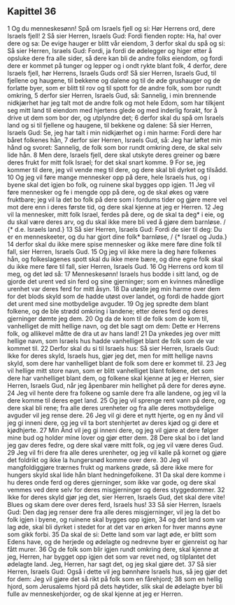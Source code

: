 ## Kapittel 36

1 Og du menneskesønn! Spå om Israels fjell og si: Hør Herrens ord, dere Israels fjell!
2 Så sier Herren, Israels Gud: Fordi fienden ropte: Ha, ha! over dere og sa: De evige hauger er blitt vår eiendom,
3 derfor skal du spå og si: Så sier Herren, Israels Gud: Fordi, ja fordi de ødelegger og higer etter å opsluke dere fra alle sider, så dere kan bli de andre folks eiendom, og fordi dere er kommet på tunger og lepper og i ondt rykte blant folk,
4 derfor, dere Israels fjell, hør Herrens, Israels Guds ord! Så sier Herren, Israels Gud, til fjellene og haugene, til bekkene og dalene og til de øde grushauger og de forlatte byer, som er blitt til rov og til spott for de andre folk, som bor rundt omkring,
5 derfor sier Herren, Israels Gud, så: Sannelig, i min brennende nidkjærhet har jeg talt mot de andre folk og mot hele Edom, som har tilkjent seg mitt land til eiendom med hjertens glede og med inderlig forakt, for å drive ut dem som bor der, og utplyndre det;
6 derfor skal du spå om Israels land og si til fjellene og haugene, til bekkene og dalene: Så sier Herren, Israels Gud: Se, jeg har talt i min nidkjærhet og i min harme: Fordi dere har båret folkenes hån,
7 derfor sier Herren, Israels Gud, så: Jeg har løftet min hånd og svoret: Sannelig, de folk som bor rundt omkring dere, de skal selv lide hån.
8 Men dere, Israels fjell, dere skal utskyte deres greiner og bære deres frukt for mitt folk Israel; for det skal snart komme.
9 For se, jeg kommer til dere, jeg vil vende meg til dere, og dere skal bli dyrket og tilsådd.
10 Og jeg vil føre mange mennesker opp på dere, hele Israels hus, og i byene skal det igjen bo folk, og ruinene skal bygges opp igjen.
11 Jeg vil føre mennesker og fe i mengde opp på dere, og de skal økes og være fruktbare; jeg vil la det bo folk på dere som i fordums tider og gjøre mere vel mot dere enn i deres første tid, og dere skal kjenne at jeg er Herren.
12 Jeg vil la mennesker, mitt folk Israel, ferdes på dere, og de skal ta deg* i eie, og du skal være deres arv, og du skal ikke mere bli ved å gjøre dem barnløse. / {* d.e. Israels land.}
13 Så sier Herren, Israels Gud: Fordi de sier til deg: Du er en menneskeeter, og du har gjort dine folk* barnløse, / {* Israel og Juda.}
14 derfor skal du ikke mere spise mennesker og ikke mere føre dine folk til fall, sier Herren, Israels Gud.
15 Og jeg vil ikke mere la deg høre folkenes hån, og folkeslagenes spott skal du ikke mere bære, og dine egne folk skal du ikke mere føre til fall, sier Herren, Israels Gud.
16 Og Herrens ord kom til meg, og det lød så:
17 Menneskesønn! Israels hus bodde i sitt land, og de gjorde det urent ved sin ferd og sine gjerninger; som en kvinnes månedlige urenhet var deres ferd for mitt åsyn.
18 Da utøste jeg min harme over dem for det blods skyld som de hadde utøst over landet, og fordi de hadde gjort det urent med sine motbydelige avguder.
19 Og jeg spredte dem blant folkene, og de ble strødd omkring i landene; etter deres ferd og deres gjerninger dømte jeg dem.
20 Og da de kom til de folk som de kom til, vanhelliget de mitt hellige navn, og det ble sagt om dem: Dette er Herrens folk, og allikevel måtte de dra ut av hans land!
21 Da ynkedes jeg over mitt hellige navn, som Israels hus hadde vanhelliget blant de folk som de var kommet til.
22 Derfor skal du si til Israels hus: Så sier Herren, Israels Gud: Ikke for deres skyld, Israels hus, gjør jeg det, men for mitt hellige navns skyld, som dere har vanhelliget blant de folk som dere er kommet til.
23 Jeg vil hellige mitt store navn, som er blitt vanhelliget blant folkene, det som dere har vanhelliget blant dem, og folkene skal kjenne at jeg er Herren, sier Herren, Israels Gud, når jeg åpenbarer min hellighet på dere for deres øyne.
24 Jeg vil hente dere fra folkene og samle dere fra alle landene, og jeg vil la dere komme til deres eget land.
25 Og jeg vil sprenge rent vann på dere, og dere skal bli rene; fra alle deres urenheter og fra alle deres motbydelige avguder vil jeg rense dere.
26 Jeg vil gi dere et nytt hjerte, og en ny ånd vil jeg gi inneni dere, og jeg vil ta bort stenhjertet av deres kjød og gi dere et kjødhjerte.
27 Min Ånd vil jeg gi inneni dere, og jeg vil gjøre at dere følger mine bud og holder mine lover og gjør etter dem.
28 Dere skal bo i det land jeg gav deres fedre, og dere skal være mitt folk, og jeg vil være deres Gud.
29 Jeg vil fri dere fra alle deres urenheter, og jeg vil kalle på kornet og gjøre det foldrikt og ikke la hungersnød komme over dere.
30 Jeg vil mangfoldiggjøre trærnes frukt og markens grøde, så dere ikke mere for hungers skyld skal lide hån blant hedningefolkene.
31 Da skal dere komme i hu deres onde ferd og deres gjerninger, som ikke var gode, og dere skal vemmes ved dere selv for deres misgjerninger og deres styggedommer.
32 Ikke for deres skyld gjør jeg det, sier Herren, Israels Gud, det skal dere vite! Blues og skam dere over deres ferd, Israels hus!
33 Så sier Herren, Israels Gud: Den dag jeg renser dere fra alle deres misgjerninger, vil jeg la det bo folk igjen i byene, og ruinene skal bygges opp igjen,
34 og det land som var lag øde, skal bli dyrket i stedet for at det var en ørken for hver manns øyne som gikk forbi.
35 Da skal de si: Dette land som var lagt øde, er blitt som Edens have, og de herjede og ødelagte og nedrevne byer er gjenreist og har fått murer.
36 Og de folk som blir igjen rundt omkring dere, skal kjenne at jeg, Herren, har bygget opp igjen det som var revet ned, og tilplantet det ødelagte land. Jeg, Herren, har sagt det, og jeg skal gjøre det.
37 Så sier Herren, Israels Gud: Også i dette vil jeg bønnhøre Israels hus, så jeg gjør det for dem: Jeg vil gjøre det så rikt på folk som en fårehjord;
38 som en hellig hjord, som Jerusalems hjord på dets høytider, slik skal de ødelagte byer bli fulle av menneskehjorder, og de skal kjenne at jeg er Herren.
